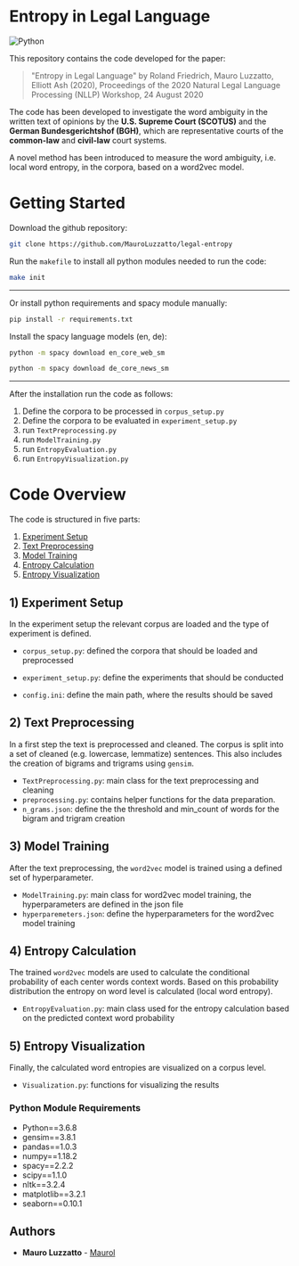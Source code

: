 
# Entropy in Legal Language

![Python](https://img.shields.io/badge/python-v3.6+-blue.svg)
 
 <!-- [![Total Downloads](https://poser.pugx.org/phpunit/phpunit/downloads)](//packagist.org/packages/phpunit/phpunit) -->
 <!-- [![Build Status](https://travis.ibm.com/Mauro-Luzzatto/-Data-Modelling.svg?token=zmafNzx54WQZmTrFgEaV&branch=master)](https://travis.ibm.com/Mauro-Luzzatto/-Data-Modelling) -->

<!-- 
e.g

Add paper name in the small github repo box 

Tragin, M. & Vaulot, D. 2019. Novel diversity within marine Mamiellophyceae (Chlorophyta) unveiled by metabarcoding. Sci. Rep. 9:5190. https://www.nature.com/articles/s41598-019-41680-6
 -->


<!-- Code for use in measuring the sophistication of political text

“Measuring and Explaining Political Sophistication Through Textual Complexity” by Kenneth Benoit, Kevin Munger, and Arthur Spirling. This package is built on quanteda.
 -->

This repository contains the code developed for the paper:

> "Entropy in Legal Language" by Roland Friedrich, Mauro Luzzatto, Elliott Ash (2020), Proceedings of the 2020 Natural Legal Language Processing (NLLP) Workshop, 24 August 2020


The code has been developed to investigate the word ambiguity in the written text of opinions by the **U.S. Supreme Court (SCOTUS)** and the **German Bundesgerichtshof (BGH)**, which are representative courts of the **common-law** and **civil-law** court systems. 


A novel method has been introduced to measure the word ambiguity, i.e. local word entropy, in the corpora, based on a word2vec model. 

<!-- Word embeddings are used to calculate the conditional probability of the context words of all corpus words, based on this distribution the entropy is calculated per word level and then aggregated to corpus level -->

<!-- We use the measure to investigate entropy in the written text of opinions published by the U.S. Supreme Court
(SCOTUS) and the German Bundesgerichtshof (BGH), representative courts of the common-law and civil-law
court systems respectively. -->

<!-- To account for language difference between German (BGH) and English (U.S. Supreme Court), the entropy of two non-legal corpus translations (EuroParl) have been calculated for comparison as well.  -->


# Getting Started 
Download the github repository:
```bash
git clone https://github.com/MauroLuzzatto/legal-entropy
```
Run the `makefile` to install all python modules needed to run the code:
```bash
make init
```
---
Or install python requirements and spacy module manually:
```bash
pip install -r requirements.txt
```
Install the spacy language models (en, de):
```bash
python -m spacy download en_core_web_sm
```
```bash
python -m spacy download de_core_news_sm
```
---

After the installation run the code as follows:

1) Define the corpora to be processed in `corpus_setup.py`
2) Define the corpora to be evaluated in `experiment_setup.py`
3) run `TextPreprocessing.py`
4) run `ModelTraining.py`
5) run `EntropyEvaluation.py`
6) run `EntropyVisualization.py`







# Code Overview

The code is structured in five parts:

<!-- (make links) -->
1) [Experiment Setup](#1-experiment-setup)
2) [Text Preprocessing](#2-text-preprocessing)
3) [Model Training](#3-model-training)
4) [Entropy Calculation](#4-entropy-calculation)
5) [Entropy Visualization](#5-entropy-visualization)


## 1) Experiment Setup
In the experiment setup the relevant corpus are loaded and the type of experiment is defined.
- `corpus_setup.py`: defined the corpora that should be loaded and preprocessed
<!-- * `name_of_folder = 'EuroParl' # a folder with this name will be created`
* `filename = 'EuroParl_filename.csv'  # documents should be separated by row`
* `pathLoad = r'path\to\file'`
* `language = 'de'`
* `delimiter = ','  # used for loading the text`
* `column_name = 'content'` -->
- `experiment_setup.py`: define the experiments that should be conducted
<!-- [update] -->
- `config.ini`: define the main path, where the results should be saved

<!-- *  `main = path\to\folder` -->
<!-- *  test 1
*  {"threshold_bigram": 10, "threshold_trigram": 40, "min_count": 20}
 -->



<!-- * "epochs": 30
* "min_count": 20 
* "window": 2
* "size": 300 
* "workers": 3 
* "hs": 1 
* "sg": 1 
* "negative": 0 -->



## 2) Text Preprocessing
In a first step the text is preprocessed and cleaned. The corpus is split into a set of cleaned (e.g. lowercase, lemmatize) sentences. This also includes the creation of bigrams and trigrams using `gensim`.

- `TextPreprocessing.py`: main class for the text preprocessing and cleaning
- `preprocessing.py`: contains helper functions for the data preparation.
- `n_grams.json`: define the the threshold and min_count of words for the bigram and trigram creation


<!-- Bootstrapping:
* `create_index_list` = True   
* `bootstrapping` = False # bootstrapp the sentences    
* `num_corpus` = 1 # set the numer of corpora (relevant for bootstrapping)
* `sampling_size` = None  # downsample the number of sentences extracted from the corpus

Text cleaning:
* `lemmatize` = False
* `lowercase` = False    

Further options:
* `save` = True
* `plot` = True
* `load` = False # load sentences -->


## 3) Model Training
After the text preprocessing, the `word2vec` model is trained using a defined set of hyperparameter.
* `ModelTraining.py`: main class for word2vec model training, the hyperparameters are defined in the json file
* `hyperparemeters.json`: define the hyperparameters for the word2vec model training

<!-- Experiment:
* `experiment_name` = 'final_roland'

Futher options:
* `plot` = True
* `evaluate` = True
* `shuffle` = True
* `save` = True
     -->


<!--  -->

## 4) Entropy Calculation 
The trained `word2vec` models are used to calculate the conditional probability of each center words context words. Based on this probability distribution the entropy on word level is calculated (local word entropy). <!-- Next to the pre-build `
predict_output()` method, an adapted method based on `negative sampling` has been implemented -->

- `EntropyEvaluation.py`: main class used for the entropy calculation based on the predicted context word probability

<!--  -->

## 5) Entropy Visualization 
Finally, the calculated word entropies are visualized on a corpus level.

- `Visualization.py`: functions for visualizing the results








### Python Module Requirements
- Python==3.6.8
- gensim==3.8.1
- pandas==1.0.3
- numpy==1.18.2
- spacy==2.2.2
- scipy==1.1.0
- nltk==3.2.4
- matplotlib==3.2.1
- seaborn==0.10.1



## Authors
* **Mauro Luzzatto** - [Maurol](https://github.com/MauroLuzzatto)

